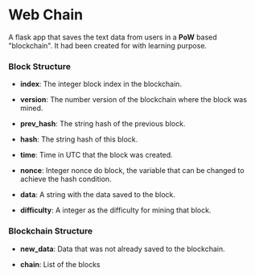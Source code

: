 # Web Chain

A flask app that saves the text data from users in a **PoW** based "blockchain". It had been created for with learning purpose.


### Block Structure

* **index**: The integer block index in the blockchain.

* **version**: The number version of the blockchain where the block was mined.

* **prev_hash**: The string hash of the previous block.

* **hash**: The string hash of this block.

* **time**: Time in UTC that the block was created.

* **nonce**: Integer nonce do block, the variable that can be changed to achieve the hash condition.

* **data**: A string with the data saved to the block.

* **difficulty**: A integer as the difficulty for mining that block.


### Blockchain Structure

* **new_data**: Data that was not already saved to the blockchain.
  
* **chain**: List of the blocks
